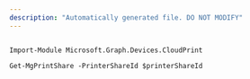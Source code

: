 ```yaml
---
description: "Automatically generated file. DO NOT MODIFY"
---
```


```powershellv1

Import-Module Microsoft.Graph.Devices.CloudPrint

Get-MgPrintShare -PrinterShareId $printerShareId

```